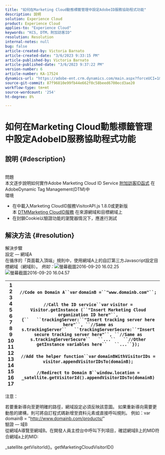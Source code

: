 ```yaml
---
title: "如何在Marketing Cloud動態標籤管理中設定AdobeID服務協助程式功能"
description: 說明
solution: Experience Cloud
product: Experience Cloud
applies-to: "Experience Cloud"
keywords: "KCS, DTM，附加訪客ID"
resolution: Resolution
internal-notes: null
bug: false
article-created-by: Victoria Barnato
article-created-date: "3/6/2023 9:33:15 PM"
article-published-by: Victoria Barnato
article-published-date: "3/6/2023 9:37:22 PM"
version-number: 6
article-number: KA-17524
dynamics-url: "https://adobe-ent.crm.dynamics.com/main.aspx?forceUCI=1&pagetype=entityrecord&etn=knowledgearticle&id=e527467e-66bc-ed11-83ff-6045bd006a22"
source-git-commit: 87f96810e99fb44e662f0c58beed6700ecd3ae20
workflow-type: tm+mt
source-wordcount: '254'
ht-degree: 8%

---
```


# 如何在Marketing Cloud動態標籤管理中設定AdobeID服務協助程式功能

## 說明 {#description}

<br>問題<br>
本文逐步說明如何實作Adobe Marketing Cloud ID Service [附加訪客ID函式](https://marketing.adobe.com/resources/help/zh_TW/mcvid/mcvid-appendvisitorid.html) 在AdobeDynamic Tag Management(DTM)中
<br>環境<br>
- 在中載入Marketing CloudID服務VisitorAPI.js 1.8.0或更新版本 [DTMMarketing CloudID服務](https://experienceleague.adobe.com/docs/id-service/using/id-service-api/methods/appendvisitorid.html?lang=zh-Hant) 在來源網域和目標網域上
- 在封鎖Cookie以驗證功能的瀏覽器情況下，應進行測試



## 解決方法 {#resolution}

解決步驟<br>設定 — 網域A<br>
在循序的「頁面載入頂端」規則中，使用網域A上的自訂第三方Javascript設定目標網域（網域B）。 *例如：*![&#x200B;螢幕截圖2016-09-20 16.02.25](https://helpx.adobe.com/content/dam/help/en/dtm/kb/how-to-set-marketing-cloud-id-service-helper-function-in-adobe-d/jcr%3acontent/main-pars/image/Screenshot%202016-09-20%2016.02.25.png "螢幕截圖2016-09-20 16.02.25")
![螢幕截圖2016-09-20 16.04.57](https://helpx.adobe.com/content/dam/help/en/dtm/kb/how-to-set-marketing-cloud-id-service-helper-function-in-adobe-d/jcr%3acontent/main-pars/image_1393293752/Screenshot%202016-09-20%2016.04.57.png "螢幕截圖2016-09-20 16.04.57")

| 1<br>2<br>3<br>4<br>5<br>6<br>7<br>8<br>9<br>10<br>11<br>12<br>13<br>14<br>15<br>16<br>17 | `//Code on Domain A``var` `domainB =``"www.domainb.com"``;`<br> <br>`//Call the ID service``var` `visitor = Visitor.getInstance (``"Insert Marketing Cloud organization ID here"``,{``   ``trackingServer:``"Insert tracking server here here"``, ``//Same as s.trackingServer``   ``trackingServerSecure:``"Insert secure tracking server here"``, ``//Same as s.trackingServerSecure``   ``...``   ``//Other getInstance variables here``   ``...``});`<br> <br>`//Add the helper function``var` `domainBWithVisitorIDs = visitor.appendVisitorIDsTo(domainB);`<br> <br>`//Redirect to Domain B``window.location = _satellite.getVisitorId().appendVisitorIDsTo(domainB)` |
| --- | --- |


注意：

若要重新導向至更明確的路徑，網域設定必須反映該意圖。 如果重新導向需要更動態的建構，則可將自訂程式碼新增至資料元素或直接呼叫規則。 例如：var domainB = &quot;http://www.domainb.com/products/&quot;
<br>驗證 — 域B<br>
從網域A導覽至網域B。在開發人員主控台中呼叫下列項目，確認網域B上的MID符合網域a上的MID:

_satellite.getVisitorId()。getMarketingCloudVisitorID()
